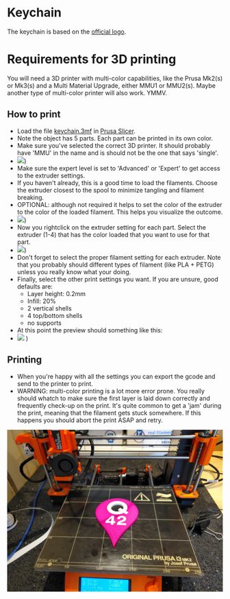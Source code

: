 Keychain
========

The keychain is based on the [official logo](https://logo.q42.com/).

Requirements for 3D printing
============================
You will need a 3D printer with multi-color capabilities, like the Prusa Mk2(s) or Mk3(s) and a Multi Material Upgrade, either MMU1 or MMU2(s). Maybe another type of multi-color printer will also work. YMMV.




How to print
------------
 - Load the file [keychain.3mf](keychain.3mf) in [Prusa Slicer](https://www.prusa3d.com/prusaslicer/).
 - Note the object has 5 parts. Each part can be printed in its own color.
 - Make sure you've selected the correct 3D printer. It should probably have 'MMU' in the name and is should not be the one that says 'single'.
 - <img src=https://user-images.githubusercontent.com/461650/125991612-0d7519ef-3cda-45b7-a865-d45d3a3226ee.png width=300>)
 - Make sure the expert level is set to 'Advanced' or 'Expert' to get access to the extruder settings.
 - If you haven't already, this is a good time to load the filaments. Choose the extruder closest to the spool to minimize tangling and filament breaking.
 - OPTIONAL: although not required it helps to set the color of the extruder to the color of the loaded filament. This helps you visualize the outcome.
 - <img src=https://user-images.githubusercontent.com/461650/125991829-3cac184b-e7de-4133-8dfb-b65353e06b24.png width=100>)
 - Now you rightclick on the extruder setting for each part. Select the extruder (1-4) that has the color loaded that you want to use for that part.
 - <img src=https://user-images.githubusercontent.com/461650/125991912-654f846e-5ced-42fa-a326-c2a322c3121b.png  width=300>)
 - Don't forget to select the proper filament setting for each extruder. Note that you probably should different types of filament (like PLA + PETG) unless you really know what your doing.
 - Finally, select the other print settings you want. If you are unsure, good defaults are: 
   - Layer height: 0.2mm
   - Infill: 20%
   - 2 vertical shells
   - 4 top/bottom shells
   - no supports
 - At this point the preview should something like this:
 - <img src=https://user-images.githubusercontent.com/461650/125992434-b91e5163-4a5f-4359-879a-02e7e4eeabea.png width=200> )


 
Printing
--------
 - When you're happy with all the settings you can export the gcode and send to the printer to print.
 - WARNING: multi-color printing is a lot more error prone. You really should whatch to make sure the first layer is laid down correctly and frequently check-up on the print. It's quite common to get a 'jam' during the print, meaning that the filament gets stuck somewhere. If this happens you should abort the print ASAP and retry. 


![preview](preview.jpg)
